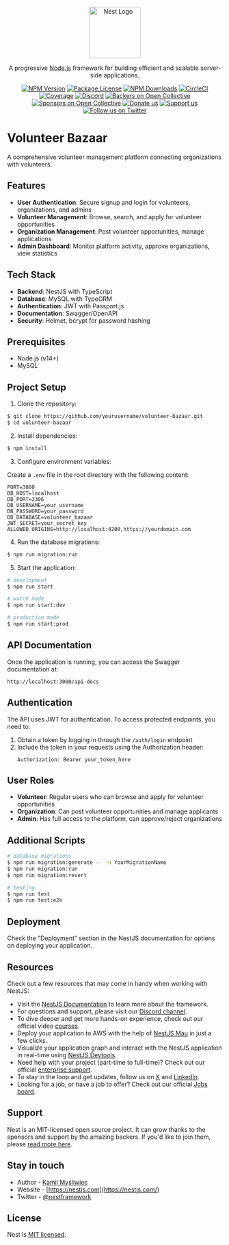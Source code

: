<p align="center">
  <a href="http://nestjs.com/" target="blank"><img src="https://nestjs.com/img/logo-small.svg" width="120" alt="Nest Logo" /></a>
</p>

[circleci-image]: https://img.shields.io/circleci/build/github/nestjs/nest/master?token=abc123def456
[circleci-url]: https://circleci.com/gh/nestjs/nest

  <p align="center">A progressive <a href="http://nodejs.org" target="_blank">Node.js</a> framework for building efficient and scalable server-side applications.</p>
    <p align="center">
<a href="https://www.npmjs.com/~nestjscore" target="_blank"><img src="https://img.shields.io/npm/v/@nestjs/core.svg" alt="NPM Version" /></a>
<a href="https://www.npmjs.com/~nestjscore" target="_blank"><img src="https://img.shields.io/npm/l/@nestjs/core.svg" alt="Package License" /></a>
<a href="https://www.npmjs.com/~nestjscore" target="_blank"><img src="https://img.shields.io/npm/dm/@nestjs/common.svg" alt="NPM Downloads" /></a>
<a href="https://circleci.com/gh/nestjs/nest" target="_blank"><img src="https://img.shields.io/circleci/build/github/nestjs/nest/master" alt="CircleCI" /></a>
<a href="https://coveralls.io/github/nestjs/nest?branch=master" target="_blank"><img src="https://coveralls.io/repos/github/nestjs/nest/badge.svg?branch=master#9" alt="Coverage" /></a>
<a href="https://discord.gg/G7Qnnhy" target="_blank"><img src="https://img.shields.io/badge/discord-online-brightgreen.svg" alt="Discord"/></a>
<a href="https://opencollective.com/nest#backer" target="_blank"><img src="https://opencollective.com/nest/backers/badge.svg" alt="Backers on Open Collective" /></a>
<a href="https://opencollective.com/nest#sponsor" target="_blank"><img src="https://opencollective.com/nest/sponsors/badge.svg" alt="Sponsors on Open Collective" /></a>
  <a href="https://paypal.me/kamilmysliwiec" target="_blank"><img src="https://img.shields.io/badge/Donate-PayPal-ff3f59.svg" alt="Donate us"/></a>
    <a href="https://opencollective.com/nest#sponsor"  target="_blank"><img src="https://img.shields.io/badge/Support%20us-Open%20Collective-41B883.svg" alt="Support us"></a>
  <a href="https://twitter.com/nestframework" target="_blank"><img src="https://img.shields.io/twitter/follow/nestframework.svg?style=social&label=Follow" alt="Follow us on Twitter"></a>
</p>
  <!--[![Backers on Open Collective](https://opencollective.com/nest/backers/badge.svg)](https://opencollective.com/nest#backer)
  [![Sponsors on Open Collective](https://opencollective.com/nest/sponsors/badge.svg)](https://opencollective.com/nest#sponsor)-->

# Volunteer Bazaar

A comprehensive volunteer management platform connecting organizations with volunteers.

## Features

- **User Authentication**: Secure signup and login for volunteers, organizations, and admins
- **Volunteer Management**: Browse, search, and apply for volunteer opportunities
- **Organization Management**: Post volunteer opportunities, manage applications
- **Admin Dashboard**: Monitor platform activity, approve organizations, view statistics

## Tech Stack

- **Backend**: NestJS with TypeScript
- **Database**: MySQL with TypeORM
- **Authentication**: JWT with Passport.js
- **Documentation**: Swagger/OpenAPI
- **Security**: Helmet, bcrypt for password hashing

## Prerequisites

- Node.js (v14+)
- MySQL

## Project Setup

1. Clone the repository:

```bash
$ git clone https://github.com/yourusername/volunteer-bazaar.git
$ cd volunteer-bazaar
```

2. Install dependencies:

```bash
$ npm install
```

3. Configure environment variables:

Create a `.env` file in the root directory with the following content:

```
PORT=3000
DB_HOST=localhost
DB_PORT=3306
DB_USERNAME=your_username
DB_PASSWORD=your_password
DB_DATABASE=volunteer_bazaar
JWT_SECRET=your_secret_key
ALLOWED_ORIGINS=http://localhost:4200,https://yourdomain.com
```

4. Run the database migrations:

```bash
$ npm run migration:run
```

5. Start the application:

```bash
# development
$ npm run start

# watch mode
$ npm run start:dev

# production mode
$ npm run start:prod
```

## API Documentation

Once the application is running, you can access the Swagger documentation at:

```
http://localhost:3000/api-docs
```

## Authentication

The API uses JWT for authentication. To access protected endpoints, you need to:

1. Obtain a token by logging in through the `/auth/login` endpoint
2. Include the token in your requests using the Authorization header:
   ```
   Authorization: Bearer your_token_here
   ```

## User Roles

- **Volunteer**: Regular users who can browse and apply for volunteer opportunities
- **Organization**: Can post volunteer opportunities and manage applicants
- **Admin**: Has full access to the platform, can approve/reject organizations

## Additional Scripts

```bash
# database migrations
$ npm run migration:generate -- -n YourMigrationName
$ npm run migration:run
$ npm run migration:revert

# testing
$ npm run test
$ npm run test:e2e
```

## Deployment

Check the "Deployment" section in the NestJS documentation for options on deploying your application.

## Resources

Check out a few resources that may come in handy when working with NestJS:

- Visit the [NestJS Documentation](https://docs.nestjs.com) to learn more about the framework.
- For questions and support, please visit our [Discord channel](https://discord.gg/G7Qnnhy).
- To dive deeper and get more hands-on experience, check out our official video [courses](https://courses.nestjs.com/).
- Deploy your application to AWS with the help of [NestJS Mau](https://mau.nestjs.com) in just a few clicks.
- Visualize your application graph and interact with the NestJS application in real-time using [NestJS Devtools](https://devtools.nestjs.com).
- Need help with your project (part-time to full-time)? Check out our official [enterprise support](https://enterprise.nestjs.com).
- To stay in the loop and get updates, follow us on [X](https://x.com/nestframework) and [LinkedIn](https://linkedin.com/company/nestjs).
- Looking for a job, or have a job to offer? Check out our official [Jobs board](https://jobs.nestjs.com).

## Support

Nest is an MIT-licensed open source project. It can grow thanks to the sponsors and support by the amazing backers. If you'd like to join them, please [read more here](https://docs.nestjs.com/support).

## Stay in touch

- Author - [Kamil Myśliwiec](https://twitter.com/kammysliwiec)
- Website - [https://nestjs.com](https://nestjs.com/)
- Twitter - [@nestframework](https://twitter.com/nestframework)

## License

Nest is [MIT licensed](https://github.com/nestjs/nest/blob/master/LICENSE).
